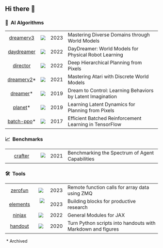 ## Hi there 👋

### 🤖&nbsp; AI Algorithms

|     |     |     |     |
| :-: | :-: | :-: | :-- |
| [dreamerv3](https://github.com/danijar/dreamerv3) | ![](https://img.shields.io/github/stars/danijar/dreamerv3?label=%E2%98%85) | 2023 | Mastering Diverse Domains through World Models |
| [daydreamer](https://github.com/danijar/daydreamer) | ![](https://img.shields.io/github/stars/danijar/daydreamer?label=%E2%98%85) | 2022 | DayDreamer: World Models for Physical Robot Learning |
| [director](https://github.com/danijar/director) | ![](https://img.shields.io/github/stars/danijar/director?label=%E2%98%85) | 2022 | Deep Hierarchical Planning from Pixels |
| [dreamerv2](https://github.com/danijar/dreamerv2)* | ![](https://img.shields.io/github/stars/danijar/dreamerv2?label=%E2%98%85) | 2021 | Mastering Atari with Discrete World Models |
| [dreamer](https://github.com/danijar/dreamer)* | ![](https://img.shields.io/github/stars/danijar/dreamer?label=%E2%98%85) | 2019 | Dream to Control: Learning Behaviors by Latent Imagination |
| [planet](https://github.com/google-research/planet)* | ![](https://img.shields.io/github/stars/google-research/planet?label=%E2%98%85) | 2019 | Learning Latent Dynamics for Planning from Pixels |
| [batch-ppo](https://github.com/google-research/batch-ppo)* | ![](https://img.shields.io/github/stars/google-research/batch-ppo?label=%E2%98%85) | 2017 | Efficient Batched Reinforcement Learning in TensorFlow |

### 📈&nbsp; Benchmarks

|     |     |     |     |
| :-: | :-: | :-: | :-- |
| &nbsp;&nbsp;&nbsp;&nbsp;&nbsp;[crafter](https://github.com/danijar/crafter)&nbsp;&nbsp;&nbsp;&nbsp; | &nbsp;![](https://img.shields.io/github/stars/danijar/crafter?label=%E2%98%85) | 2021 | Benchmarking the Spectrum of Agent Capabilities |

### 🛠️&nbsp; Tools

|     |     |     |     |
| :-: | :-: | :-: | :-- |
| [zerofun](https://github.com/danijar/zerofun) | ![](https://img.shields.io/github/stars/danijar/zerofun?label=%E2%98%85) | 2023 | Remote function calls for array data using ZMQ |
| [elements](https://github.com/danijar/elements) | &nbsp;&nbsp;![](https://img.shields.io/github/stars/danijar/elements?label=%E2%98%85)&nbsp;&nbsp; | 2023 | Building blocks for productive research |
| [ninjax](https://github.com/danijar/ninjax) | ![](https://img.shields.io/github/stars/danijar/ninjax?label=%E2%98%85) | 2022 | General Modules for JAX |
| &nbsp;&nbsp;[handout](https://github.com/danijar/handout)&nbsp;&nbsp; | ![](https://img.shields.io/github/stars/danijar/handout?label=%E2%98%85) | 2020 | Turn Python scripts into handouts with Markdown and figures |

&nbsp;* Archived

